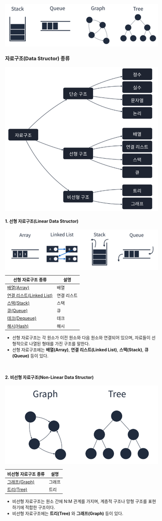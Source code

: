 ![자료구조 배경 이미지](/assets/images/data_struture-thumbnail.png)

### 자료구조(Data Structor) 종류

<img src="/assets/images/data_structor-types.png" alt="자료구조 종류" width="520px" />

<br />

#### 1. 선형 자료구조(Linear Data Structor)

![선형 자료구조](/assets/images/linear_data_structures.png)

| 선형 자료구조 종류                                                              | 설명        |
| ------------------------------------------------------------------------------- | ----------- |
| [배열(Array)](<./선형_자료구조/Linear-배열(Array).md>)                          | 배열        |
| [연결 리스트(Linked List)](<./선형_자료구조/Linear-연결리스트(Linked_List).md>) | 연결 리스트 |
| [스택(Stack)](<./선형_자료구조/Linear-스택(Stack).md>)                          | 스택        |
| [큐(Queue)](<./선형_자료구조/Linear-큐(Queue).md>)                              | 큐          |
| [데크(Dequeue)](<./선형_자료구조/Linear-데크(Dequeue).md>)                      | 데크        |
| [해시(Hash)](<./선형_자료구조/Linear-해시(Hash).md>)                            | 해시        |

- 선형 자료구조는 각 원소가 이전 원소와 다음 원소와 연결되어 있으며, 자료들이 선형적으로 나열된 형태를 가진 구조를 말한다.
- 선형 자료구조에는 **배열(Array)**, **연결 리스트(Linked List)**, **스택(Stack)**, **큐(Queue)** 등이 있다.

<br />

#### 2. 비선형 자료구조(Non-Linear Data Structor)

![비선형 자료구조](/assets/images/non-linear_data_structors.png)

| 비선형 자료구조 종류                                             | 설명   |
| ---------------------------------------------------------------- | ------ |
| [그래프(Graph)](<./비선형_자료구조/Non_Linear-그래프(Graph).md>) | 그래프 |
| [트리(Tree)](<./비선형_자료구조/Non_Linear-트리(Tree).md>)       | 트리   |

- 비선형 자료구조는 원소 간에 N:M 관계를 가지며, 계층적 구조나 망형 구조를 표현하기에 적합한 구조이다.
- 비선형 자료구조에는 **트리(Tree)** 와 **그래프(Graph)** 등이 있다.
